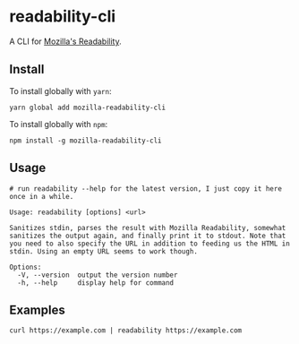 # readability-cli

A CLI for [Mozilla's Readability][1].

## Install

To install globally with `yarn`:

`yarn global add mozilla-readability-cli`

To install globally with `npm`:

`npm install -g mozilla-readability-cli`

## Usage

```
# run readability --help for the latest version, I just copy it here once in a while.

Usage: readability [options] <url>

Sanitizes stdin, parses the result with Mozilla Readability, somewhat sanitizes the output again, and finally print it to stdout. Note that you need to also specify the URL in addition to feeding us the HTML in stdin. Using an empty URL seems to work though.

Options:
  -V, --version  output the version number
  -h, --help     display help for command
```


## Examples

`curl https://example.com | readability https://example.com `

[1]: //github.com/mozilla/readability
